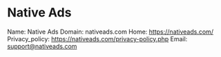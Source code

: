 
# Native Ads

Name: Native Ads
Domain: nativeads.com
Home: https://nativeads.com/
Privacy_policy: https://nativeads.com/privacy-policy.php
Email: support@nativeads.com
